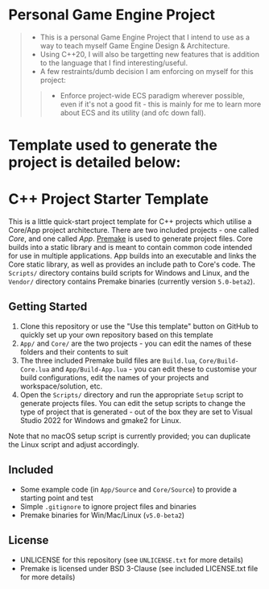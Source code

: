 # Personal Game Engine Project
>- This is a personal Game Engine Project that I intend to use as a way to teach myself Game Engine Design & Architecture. 
>- Using C++20, I will also be targetting new features that is addition to the language that I find interesting/useful.
>- A few restraints/dumb decision I am enforcing on myself for this project:
>>- Enforce project-wide ECS paradigm wherever possible, even if it's not a good fit - this is mainly for me to learn more about ECS and its utility (and ofc down fall).


# Template used to generate the project is detailed below:
# C++ Project Starter Template
This is a little quick-start project template for C++ projects which utilise a Core/App project architecture. There are two included projects - one called _Core_, and one called _App_. [Premake](https://github.com/premake/premake-core) is used to generate project files.
Core builds into a static library and is meant to contain common code intended for use in multiple applications. App builds into an executable and links the Core static library, as well as provides an include path to Core's code.
The `Scripts/` directory contains build scripts for Windows and Linux, and the `Vendor/` directory contains Premake binaries (currently version `5.0-beta2`).

## Getting Started
1. Clone this repository or use the "Use this template" button on GitHub to quickly set up your own repository based on this template
2. `App/` and `Core/` are the two projects - you can edit the names of these folders and their contents to suit
3. The three included Premake build files are `Build.lua`, `Core/Build-Core.lua` and `App/Build-App.lua` - you can edit these to customise your build configurations, edit the names of your projects and workspace/solution, etc.
4. Open the `Scripts/` directory and run the appropriate `Setup` script to generate projects files. You can edit the setup scripts to change the type of project that is generated - out of the box they are set to Visual Studio 2022 for Windows and gmake2 for Linux.

Note that no macOS setup script is currently provided; you can duplicate the Linux script and adjust accordingly.

## Included
- Some example code (in `App/Source` and `Core/Source`) to provide a starting point and test
- Simple `.gitignore` to ignore project files and binaries
- Premake binaries for Win/Mac/Linux (`v5.0-beta2`)

## License
- UNLICENSE for this repository (see `UNLICENSE.txt` for more details)
- Premake is licensed under BSD 3-Clause (see included LICENSE.txt file for more details)
